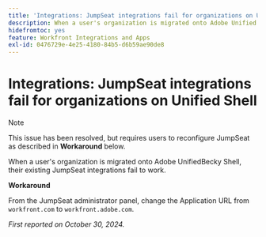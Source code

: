 ```yaml
---
title: 'Integrations: JumpSeat integrations fail for organizations on Unified Shell'
description: When a user's organization is migrated onto Adobe Unified Shell, their existing JumpSeat integrations fail to work.
hidefromtoc: yes
feature: Workfront Integrations and Apps
exl-id: 0476729e-4e25-4180-84b5-d6b59ae90de8
---
```

# Integrations: JumpSeat integrations fail for organizations on Unified Shell

>[!NOTE]
>
>This issue has been resolved, but requires users to reconfigure JumpSeat as described in **Workaround** below.

When a user's organization is migrated onto Adobe UnifiedBecky Shell, their existing JumpSeat integrations fail to work.

**Workaround**

From the JumpSeat administrator panel, change the Application URL from `workfront.com` to `workfront.adobe.com`.

_First reported on October 30, 2024._
